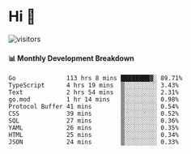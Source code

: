 # Hi 👋
 
![visitors](https://visitor-badge.glitch.me/badge?page_id=sorcererxw.sorcererx)

#### 📊 Monthly Development Breakdown

<!--START_SECTION:waka-->
```text
Go              113 hrs 8 mins ████████▓░ 89.71%
TypeScript      4 hrs 19 mins  ▒░░░░░░░░░ 3.43%
Text            2 hrs 54 mins  ▒░░░░░░░░░ 2.31%
go.mod          1 hr 14 mins   ▒░░░░░░░░░ 0.98%
Protocol Buffer 41 mins        ▒░░░░░░░░░ 0.54%
CSS             39 mins        ▒░░░░░░░░░ 0.52%
SQL             27 mins        ▒░░░░░░░░░ 0.36%
YAML            26 mins        ▒░░░░░░░░░ 0.35%
HTML            25 mins        ▒░░░░░░░░░ 0.34%
JSON            24 mins        ▒░░░░░░░░░ 0.33%
```
<!--END_SECTION:waka-->
